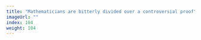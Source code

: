 ```yaml
---
title: "Mathematicians are bitterly divided over a controversial proof"
imageUrl: ""
index: 104
weight: 104
---
```

